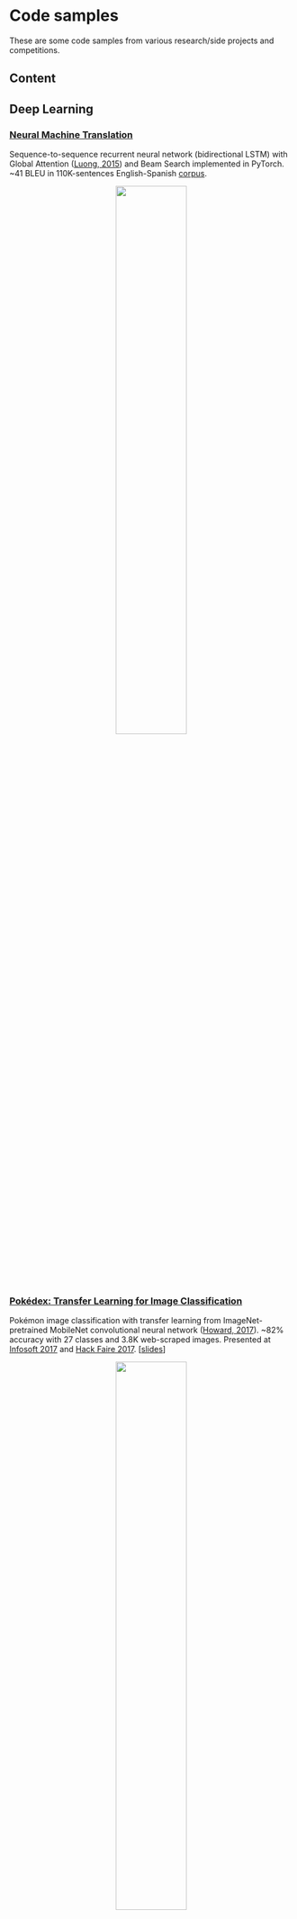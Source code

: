 # Code samples

These are some code samples from various research/side projects and competitions. 

## Content

## Deep Learning

### [Neural Machine Translation](https://github.com/Robert-Alonso/code-samples/tree/master/Deep%20Learning/NMT)
Sequence-to-sequence recurrent neural network (bidirectional LSTM) with Global Attention ([Luong, 2015](https://arxiv.org/abs/1508.04025)) and Beam Search implemented in PyTorch. ~41 BLEU in 110K-sentences English-Spanish [corpus](http://www.manythings.org/anki/).

<p align="center"><img src="https://raw.githubusercontent.com/Robert-Alonso/code-samples/master/Deep%20Learning/NMT/attention-visualization-sample.png" width="50%"></p>
  
### [Pokédex: Transfer Learning for Image Classification](https://github.com/Robert-Alonso/code-samples/tree/master/Deep%20Learning/Pok%C3%A9dex%20CNN)
Pokémon image classification with transfer learning from ImageNet-pretrained MobileNet convolutional neural network ([Howard, 2017](https://arxiv.org/abs/1704.04861)). ~82% accuracy with 27 classes and 3.8K web-scraped images. Presented at [Infosoft 2017](http://convencion.pucp.edu.pe/infosoft/cronograma/talleres/) and [Hack Faire 2017](https://www.facebook.com/HackSpacePeru/posts/1785114531498727). [[slides](https://github.com/Robert-Alonso/code-samples/blob/master/Deep%20Learning/Pok%C3%A9dex%20CNN/How%20to%20make%20a%20Pok%C3%A9dex.pdf)]

<p align="center"><img src="https://raw.githubusercontent.com/Robert-Alonso/code-samples/master/Deep%20Learning/Pok%C3%A9dex%20CNN/image-classifier-sample.png" width="50%"></p>



  - Semantic Text Matching
  - Genomics time-series with Convolutional Neural Networks
  - Text Classification with Recurrent Neural Networks
  - Fully-connected Autoencoder for MNIST

## Data Science Competitions
  - BBVA Challenge
  - DrivenData Competition
  - Interbank Datathon
  - Kaggle Bulldozers Competition
  - Kaggle Homesite Insurance Competition

## Optimization
  - Audio automatic matching with descriptors
  - Nearest-neighbor Collaborative Filtering
  - Geospatial Visualization

